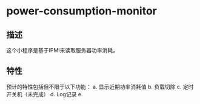 # power-consumption-monitor

## 描述

这个小程序是基于IPMI来读取服务器功率消耗。

## 特性

预计的特性包括但不限于以下功能：
a. 显示近期功率消耗值
b. 负载切除
c. 定时开关机（未完成）
d. Log记录
e. 
